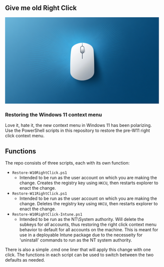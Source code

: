 ## Give me old Right Click

![Give me old right click](src/imgs/right-click-1.png)

### Restoring the Windows 11 context menu

Love it, hate it, the new context menu in Windows 11 has been polarizing. Use the PowerShell scripts in this repository to restore the pre-W11 right click context menu. 

## Functions

The repo consists of three scripts, each with its own function:

- `Restore-W10RightClick.ps1`
    -   Intended to be run as the user account on which you are making the change. Creates the registry key using `HKCU`, then restarts explorer to enact the change. 
- `Restore-W11RightClick.ps1`
    -   Intended to be run as the user account on which you are making the change. Deletes the registry key using `HKCU`, then restarts explorer to enact the change. 
- `Restore-W10RightClick-Intune.ps1`
    -   Intended to be run as the NT\System authority. Will delete the subkeys for *all* accounts, thus restoring the right click context menu behavior to default for all accounts on the machine. This is meant for use in a deployable Intune package due to the necesseity for 'uninstall' commands to run as the NT system authority.  

There is also a simple .cmd one liner that will apply this change with one click. The functions in each script can be used to switch between the two defaults as needed. 

